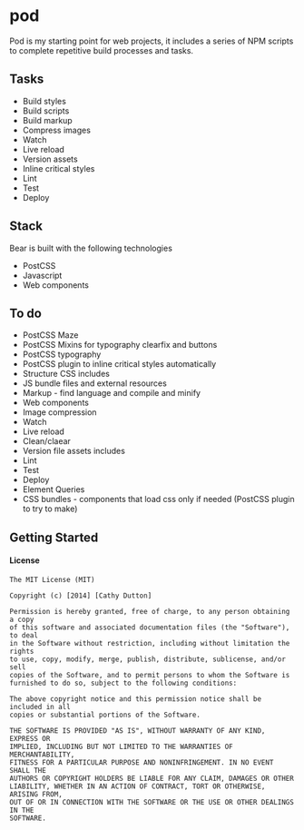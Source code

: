 # pod

Pod is my starting point for web projects, it includes a series of NPM scripts to complete repetitive build processes and tasks.

## Tasks

*   Build styles
*   Build scripts
*   Build markup
*   Compress images
*   Watch
*   Live reload
*   Version assets
*   Inline critical styles
*   Lint
*   Test
*   Deploy

## Stack

Bear is built with the following technologies

*   PostCSS
*   Javascript
*   Web components

## To do

*   PostCSS Maze
*   PostCSS Mixins for typography clearfix and buttons
*   PostCSS typography
*   PostCSS plugin to inline critical styles automatically
*   Structure CSS includes
*   JS bundle files and external resources
*   Markup - find language and compile and minify
*   Web components
*   Image compression
*   Watch
*   Live reload
*   Clean/claear
*   Version file assets includes
*   Lint
*   Test
*   Deploy
*   Element Queries
*   CSS bundles - components that load css only if needed (PostCSS plugin to try to make)

## Getting Started


#### License
```
The MIT License (MIT)

Copyright (c) [2014] [Cathy Dutton]

Permission is hereby granted, free of charge, to any person obtaining a copy
of this software and associated documentation files (the "Software"), to deal
in the Software without restriction, including without limitation the rights
to use, copy, modify, merge, publish, distribute, sublicense, and/or sell
copies of the Software, and to permit persons to whom the Software is
furnished to do so, subject to the following conditions:

The above copyright notice and this permission notice shall be included in all
copies or substantial portions of the Software.

THE SOFTWARE IS PROVIDED "AS IS", WITHOUT WARRANTY OF ANY KIND, EXPRESS OR
IMPLIED, INCLUDING BUT NOT LIMITED TO THE WARRANTIES OF MERCHANTABILITY,
FITNESS FOR A PARTICULAR PURPOSE AND NONINFRINGEMENT. IN NO EVENT SHALL THE
AUTHORS OR COPYRIGHT HOLDERS BE LIABLE FOR ANY CLAIM, DAMAGES OR OTHER
LIABILITY, WHETHER IN AN ACTION OF CONTRACT, TORT OR OTHERWISE, ARISING FROM,
OUT OF OR IN CONNECTION WITH THE SOFTWARE OR THE USE OR OTHER DEALINGS IN THE
SOFTWARE.
